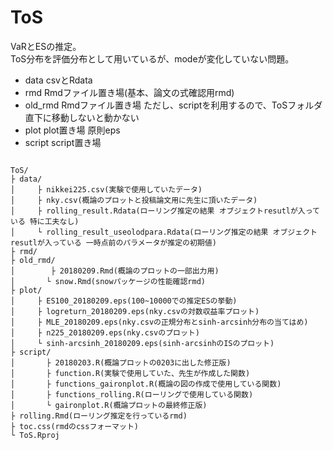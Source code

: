 # ToS

VaRとESの推定。  
ToS分布を評価分布として用いているが、modeが変化していない問題。

- data csvとRdata
- rmd Rmdファイル置き場(基本、論文の式確認用rmd)
- old_rmd Rmdファイル置き場 ただし、scriptを利用するので、ToSフォルダ直下に移動しないと動かない
- plot plot置き場 原則eps
- script script置き場


```

ToS/  
├ data/  
│     ├ nikkei225.csv(実験で使用していたデータ)  
│     ├ nky.csv(概論のプロットと投稿論文用に先生に頂いたデータ)  
│     ├ rolling_result.Rdata(ローリング推定の結果 オブジェクトresutlが入っている 特に工夫なし)  
│     └ rolling_result_useolodpara.Rdata(ローリング推定の結果 オブジェクトresutlが入っている 一時点前のパラメータが推定の初期値)  
├ rmd/  
├ old_rmd/
│        ├ 20180209.Rmd(概論のプロットの一部出力用)  
│       └ snow.Rmd(snowパッケージの性能確認rmd)  
├ plot/  
│     ├ ES100_20180209.eps(100~10000での推定ESの挙動)  
│     ├ logreturn_20180209.eps(nky.csvの対数収益率プロット)  
│     ├ MLE_20180209.eps(nky.csvの正規分布とsinh-arcsinh分布の当てはめ)  
│     ├ n225_20180209.eps(nky.csvのプロット)  
│     └ sinh-arcsinh_20180209.eps(sinh-arcsinhのISのプロット)  
├ script/  
│       ├ 20180203.R(概論プロットの0203に出した修正版)  
│       ├ function.R(実験で使用していた、先生が作成した関数)  
│       ├ functions_gaironplot.R(概論の図の作成で使用している関数)  
│       ├ functions_rolling.R(ローリングで使用している関数)  
│       └ gaironplot.R(概論プロットの最終修正版)  
├ rolling.Rmd(ローリング推定を行っているrmd)  
├ toc.css(rmdのcssフォーマット)  
└ ToS.Rproj  

```
